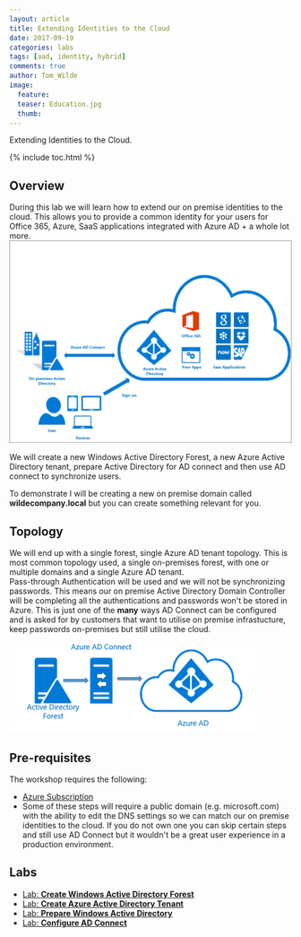 ```yaml
---
layout: article
title: Extending Identities to the Cloud
date: 2017-09-19
categories: labs
tags: [aad, identity, hybrid]
comments: true
author: Tom_Wilde
image:
  feature: 
  teaser: Education.jpg
  thumb: 
---
```

Extending Identities to the Cloud.

{% include toc.html %}

## Overview
During this lab we will learn how to extend our on premise identities to the cloud.  This allows you to provide a common identity for your users for Office 365, Azure, SaaS applications integrated with Azure AD + a whole lot more.
![](./images/ExtendingIdentities_exampleSSO.png)

We will create a new Windows Active Directory Forest, a new Azure Active Directory tenant, prepare Active Directory for AD connect and then use AD connect to synchronize users.

To demonstrate I will be creating a new on premise domain called **wildecompany.local** but you can create something relevant for you.

## Topology
We will end up with a single forest, single Azure AD tenant topology. This is most common topology used, a single on-premises forest, with one or multiple domains and a single Azure AD tenant.  
Pass-through Authentication will be used and we will not be synchronizing passwords. This means our on premise Active Directory Domain Controller will be completing all the authentications and passwords won't be stored in Azure. This is just one of the **many** ways AD Connect can be configured and is asked for by customers that want to utilise on premise infrastucture, keep passwords on-premises but still utilise the cloud.

![](./images/ExtendingIdentities_singleforestsingledirectory.png)

## Pre-requisites
The workshop requires the following:
* [Azure Subscription](/guides/prereqs/prereqSubscription.md)
* Some of these steps will require a public domain (e.g. microsoft.com) with the ability to edit the DNS settings so we can match our on premise identities to the cloud. If you do not own one you can skip certain steps and still use AD Connect but it wouldn't be a great user experience in a production environment.

## Labs
* [Lab: **Create Windows Active Directory Forest**](./create-ad)
* [Lab: **Create Azure Active Directory Tenant**](./create-aad)
* [Lab: **Prepare Windows Active Directory**](./prepare-ad)
* [Lab: **Configure AD Connect**](./configure-adc)


